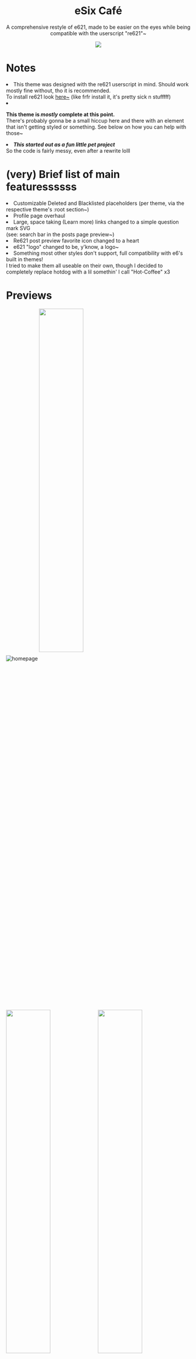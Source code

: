 <h1 align="center">eSix Café</h1>
<p align="center"  
   
A comprehensive restyle of e621, made to be easier on the eyes while being compatible with the userscript "re621"~

</p> <p align="center"   
   
<a align="center bottom" href="https://github.com/mandorinn/eSix-Cafe/raw/main/release/eSixCafe.user.css"><img src="https://img.shields.io/badge/Install%20directly%20with-Stylus-116b59.svg?longCache=true&style=flat"></img></a>
</p>

# Notes

<li>This theme was designed with the re621 userscript in mind. Should work mostly fine without, tho it is recommended.
<br>To install re621 look <a href="https://e621.net/forum_topics/25872">here~</a> (like frfr install it, it's pretty sick n stufffff)</li>
<li>
   
**This theme is *mostly* complete at this point.** 
<br> There's probably gonna be a small hiccup here and there with an element that isn't getting styled or something. See below on how you can help with those~
</li>

<li
   
***This started out as a fun little pet project***
<br> So the code is fairly messy, even after a rewrite lolll </sup>

</li>

# (very) Brief list of main featuressssss

  <li>Customizable Deleted and Blacklisted placeholders (per theme, via the respective theme's :root section~)</li>
  <li>Profile page overhaul</li>
  <li>Large, space taking (Learn more) links changed to a simple question mark SVG<br>(see: search bar in the posts page preview~)</li>
  <li>Re621 post preview favorite icon changed to a heart</li>
  <li>e621 "logo" changed to be, y'know, a logo~</li>
  <li>Something most other styles don't support, full compatibility with e6's built in themes!
  <br> I tried to make them all useable on their own, though I decided to completely replace hotdog with a lil somethin' I call "Hot-Coffee" x3
  </li>
  
  
  # Previews
![homepage](https://github.com/mandorinn/eSix-Cafe/blob/main/Previews%201.2.1%20Releaseeee/homepage.jpg?raw=true)
<img align="center" src="https://github.com/mandorinn/eSix-Cafe/blob/main/Previews%201.2.1%20Releaseeee/posts-page.jpg?raw=true" width="49%"> 
<img align="center" src="https://github.com/mandorinn/eSix-Cafe/blob/main/Previews%201.2.1%20Releaseeee/comments.png?raw=true" width="49%"> 
<img align="center" src="https://github.com/mandorinn/eSix-Cafe/blob/main/Previews%201.2.1%20Releaseeee/profile-page.png?raw=true" width="49%"> 
<img align="center" src="https://github.com/mandorinn/eSix-Cafe/blob/main/Previews%201.2.1%20Releaseeee/popular-page.png?raw=true" width="49%"> 



# Individual theme previews!
<p align="center">
<img src="https://github.com/mandorinn/eSix-Cafe/blob/main/Previews%201.2.1%20Releaseeee/pony.png?raw=true" width="49%"> 
<img src="https://github.com/mandorinn/eSix-Cafe/blob/main/Previews%201.2.1%20Releaseeee/bloodlust.png?raw=true" width="49%"> 
<img src="https://github.com/mandorinn/eSix-Cafe/blob/main/Previews%201.2.1%20Releaseeee/serpent.png?raw=true" width="49%"> 
<img src="https://github.com/mandorinn/eSix-Cafe/blob/main/Previews%201.2.1%20Releaseeee/hot-coffee.png?raw=true" width="49%"> 
</p>
   
# Wait, I like what you did with the UI n stuff, but what about the old colorsss???
   Well you're in luck! With this latest update you can now choose every classic theme via the userstyle's settings menu!
<p align="center">
<img src="https://github.com/mandorinn/eSix-Cafe/blob/main/Previews%201.2.1%20Releaseeee/classic-hexa.png?raw=true" width="30%"> 
<img src="https://github.com/mandorinn/eSix-Cafe/blob/main/Previews%201.2.1%20Releaseeee/classic-pony.png?raw=true" width="30%"> 
<img src="https://github.com/mandorinn/eSix-Cafe/blob/main/Previews%201.2.1%20Releaseeee/classic-blood.png?raw=true" width="30%"> 
</p>
<sup>we dont talk about serpent and hotdog</sup>
    
# Bug reporting (this applies to suggestions too I supposeeee)
  If you see an element that is unstyled, or if a styled element is behaving in a way that it shouldn't be,
  <br>**Create an issue, I'd like to keep my other socials free from random css element DMsssss lolll**
  <br>Preferably with the url, element and it's classes included (inspect element to get those~)
